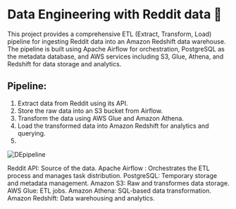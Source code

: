 # Data Engineering with Reddit data 🚀
This project provides a comprehensive ETL (Extract, Transform, Load) pipeline for ingesting Reddit data into an Amazon Redshift data warehouse.
The pipeline is built using Apache Airflow for orchestration, PostgreSQL as the metadata database, and AWS services including S3, Glue, Athena, and Redshift for data storage and analytics.
## Pipeline:
 1. Extract data from Reddit using its API.
 2. Store the raw data into an S3 bucket from Airflow.
 3. Transform the data using AWS Glue and Amazon Athena.
 4. Load the transformed data into Amazon Redshift for analytics and querying.
 5. 
  ![DEpipeline](https://github.com/user-attachments/assets/219a8a4c-4385-4465-8704-901611c04131)

 Reddit API: Source of the data.
 Apache Airflow : Orchestrates the ETL process and manages task distribution.
 PostgreSQL: Temporary storage and metadata management.
 Amazon S3: Raw and transformes data storage.
 AWS Glue: ETL jobs.
 Amazon Athena: SQL-based data transformation.
 Amazon Redshift: Data warehousing and analytics.
 


